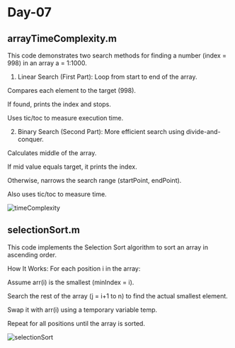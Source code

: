 # Day-07

## arrayTimeComplexity.m ##

This code demonstrates two search methods for finding a number (index = 998) in an array a = 1:1000.

1. Linear Search (First Part):
Loop from start to end of the array.

Compares each element to the target (998).

If found, prints the index and stops.

Uses tic/toc to measure execution time.

2. Binary Search (Second Part):
More efficient search using divide-and-conquer.

Calculates middle of the array.

If mid value equals target, it prints the index.

Otherwise, narrows the search range (startPoint, endPoint).

Also uses tic/toc to measure time.

![timeComplexity](https://github.com/user-attachments/assets/fc6286b4-713c-434d-8887-6ab6e7d148bb)

## selectionSort.m ##

This code implements the Selection Sort algorithm to sort an array in ascending order.

How It Works:
For each position i in the array:

Assume arr(i) is the smallest (minIndex = i).

Search the rest of the array (j = i+1 to n) to find the actual smallest element.

Swap it with arr(i) using a temporary variable temp.

Repeat for all positions until the array is sorted.

![selectionSort](https://github.com/user-attachments/assets/60c6a95a-bf7d-4e3b-8f55-a7f16371d5ee)



